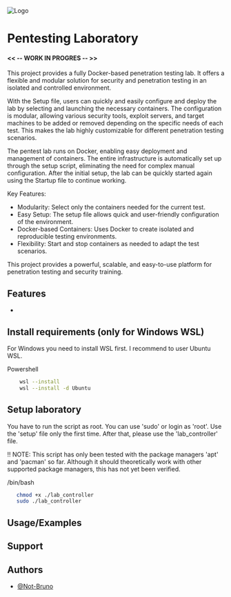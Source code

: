 
![Logo](https://blog.tryhackme.com/content/images/2023/03/Content-Banner---updated.png)


# Pentesting Laboratory

#### << -- WORK IN PROGRES -- >>

This project provides a fully Docker-based penetration testing lab. It offers a flexible and modular solution for security and penetration testing in an isolated and controlled environment.

With the Setup file, users can quickly and easily configure and deploy the lab by selecting and launching the necessary containers. The configuration is modular, allowing various security tools, exploit servers, and target machines to be added or removed depending on the specific needs of each test. This makes the lab highly customizable for different penetration testing scenarios.

The pentest lab runs on Docker, enabling easy deployment and management of containers. The entire infrastructure is automatically set up through the setup script, eliminating the need for complex manual configuration. After the initial setup, the lab can be quickly started again using the Startup file to continue working.

Key Features:
- Modularity: Select only the containers needed for the current test.
- Easy Setup: The setup file allows quick and user-friendly configuration of the environment.
- Docker-based Containers: Uses Docker to create isolated and reproducible testing environments.
- Flexibility: Start and stop containers as needed to adapt the test scenarios.

This project provides a powerful, scalable, and easy-to-use platform for penetration testing and security training.

## Features
- <placeholder>


## Install requirements (only for Windows WSL)
For Windows you need to install WSL first. I recommend to user Ubuntu WSL.

Powershell
```bash
    wsl --install
    wsl --install -d Ubuntu
```

## Setup laboratory
You have to run the script as root. You can use 'sudo' or login as 'root'. Use the 'setup' file only the first time. After that, please use the 'lab_controller' file.

!! NOTE: This script has only been tested with the package managers 'apt' and 'pacman' so far. Although it should theoretically work with other supported package managers, this has not yet been verified.

/bin/bash
```bash
   chmod +x ./lab_controller
   sudo ./lab_controller
```

## Usage/Examples

<WORK IN PROGRES>


## Support
<placeholder>


## Authors

- [@Not-Bruno](https://www.github.com/Not-Bruno)
